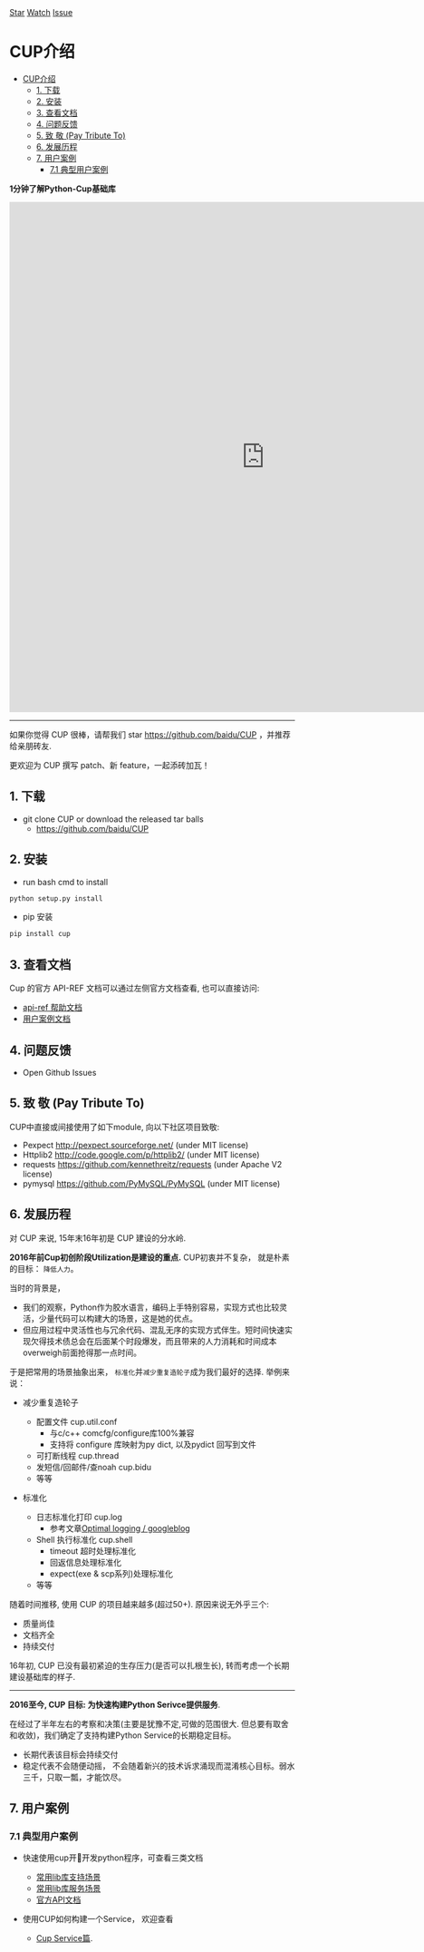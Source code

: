 <script async defer src="https://buttons.github.io/buttons.js"></script>

<div>
<a class="github-button" href="https://github.com/baidu/CUP" data-icon="octicon-star" data-size="large" data-show-count="true" aria-label="Star baidu/CUP on GitHub">Star</a>
<a class="github-button" href="https://github.com/baidu/CUP/subscription" data-size="large" data-show-count="true" aria-label="Watch baidu/CUP on GitHub">Watch</a>
<a class="github-button" href="https://github.com/baidu/CUP/issues" data-size="large" data-show-count="true" aria-label="Issue baidu/CUP on GitHub">Issue</a>
</div>

# CUP介绍

- [CUP介绍](#cup介绍)
  - [1. 下载](#1-下载)
  - [2. 安装](#2-安装)
  - [3. 查看文档](#3-查看文档)
  - [4. 问题反馈](#4-问题反馈)
  - [5. 致  敬 (Pay Tribute To)](#5-致-敬-pay-tribute-to)
  - [6. 发展历程](#6-发展历程)
  - [7. 用户案例](#7-用户案例)
    - [7.1 典型用户案例](#71-典型用户案例)

**1分钟了解Python-Cup基础库**
<iframe src="http://player.bilibili.com/player.html?aid=41856081" scrolling="no" border="0" frameborder="no" framespacing="0" allowfullscreen="true" width="900px" height="900px"> </iframe>

----------

如果你觉得 CUP 很棒，请帮我们 star https://github.com/baidu/CUP
，并推荐给亲朋砖友.

更欢迎为 CUP 撰写 patch、新 feature，一起添砖加瓦！

## 1. 下载

- git clone CUP or download the released tar balls
  - https://github.com/baidu/CUP

## 2. 安装

- run bash cmd to install
  
```bash
python setup.py install
```

- pip 安装
  
```bash
pip install cup
```

## 3. 查看文档

Cup 的官方 API-REF 文档可以通过左侧官方文档查看, 也可以直接访问: 

- [api-ref 帮助文档](http://cup.iobusy.com/api-ref)
- [用户案例文档](#7-用户案例)


## 4. 问题反馈

- Open Github Issues

## 5. 致  敬 (Pay Tribute To)

CUP中直接或间接使用了如下module, 向以下社区项目致敬:

- Pexpect http://pexpect.sourceforge.net/ (under MIT license)
- Httplib2 http://code.google.com/p/httplib2/ (under MIT license)
- requests https://github.com/kennethreitz/requests (under Apache V2 license)
- pymysql https://github.com/PyMySQL/PyMySQL (under MIT license)

## 6. 发展历程

对 CUP 来说, 15年末16年初是 CUP 建设的分水岭.

**2016年前Cup初创阶段Utilization是建设的重点.**
CUP初衷并不复杂， 就是朴素的目标： `降低人力`。

当时的背景是，

- 我们的观察，Python作为胶水语言，编码上手特别容易，实现方式也比较灵活，少量代码可以构建大的场景，这是她的优点。
- 但应用过程中灵活性也与冗余代码、混乱无序的实现方式伴生。短时间快速实现欠得技术债总会在后面某个时段爆发，而且带来的人力消耗和时间成本overweigh前面抢得那一点时间。

于是把常用的场景抽象出来， `标准化`并`减少重复造轮子`成为我们最好的选择. 举例来说：

- 减少重复造轮子
  - 配置文件 cup.util.conf
    - 与c/c++ comcfg/configure库100%兼容
    - 支持将 configure 库映射为py dict, 以及pydict 回写到文件
  - 可打断线程 cup.thread
  - 发短信/回邮件/查noah cup.bidu
  - 等等

- 标准化
  - 日志标准化打印 cup.log
    - 参考文章[Optimal logging / googleblog](https://testing.googleblog.com/2013/06/optimal-logging.html)
  - Shell 执行标准化 cup.shell
    - timeout 超时处理标准化
    - 回返信息处理标准化
    - expect(exe & scp系列)处理标准化
  - 等等

随着时间推移, 使用 CUP 的项目越来越多(超过50+). 原因来说无外乎三个:

- 质量尚佳
- 文档齐全
- 持续交付

16年初, CUP 已没有最初紧迫的生存压力(是否可以扎根生长), 转而考虑一个长期建设基础库的样子.

----------

**2016至今, CUP 目标: 为快速构建Python Serivce提供服务**.

在经过了半年左右的考察和决策(主要是犹豫不定,可做的范围很大. 但总要有取舍和收敛)，我们确定了支持构建Python Service的长期稳定目标。

- 长期代表该目标会持续交付
- 稳定代表不会随便动摇， 不会随着新兴的技术诉求涌现而混淆核心目标。弱水三千，只取一瓢，才能饮尽。

## 7. 用户案例 ##

### 7.1 典型用户案例

- 快速使用cup开开发python程序，可查看三类文档
  - [常用lib库支持场景](./senarios/CommonUserSenario.md)
  - [常用lib库服务场景](./senarios/CommonService.md)
  - [官方API文档](/api-ref/)

- 使用CUP如何构建一个Service， 欢迎查看
  - [Cup Service篇](senarios/GeneralService.md).
